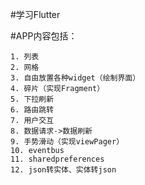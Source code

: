 #学习Flutter

#APP内容包括：

    1. 列表
    2. 网格
    3. 自由放置各种widget（绘制界面）
    4. 碎片（实现Fragment）
    5. 下拉刷新
    6. 路由跳转
    7. 用户交互
    8. 数据请求->数据刷新
    9. 手势滑动（实现viewPager）
    10. eventbus
    11. sharedpreferences
    12. json转实体、实体转json
